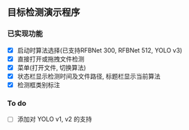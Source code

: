 ## 目标检测演示程序

### 已实现功能
 - [x] 启动时算法选择(已支持RFBNet 300, RFBNet 512, YOLO v3)
 - [x] 直接打开或拖拽文件检测
 - [x] 菜单(打开文件, 切换算法)
 - [x] 状态栏显示检测时间及文件路径, 标题栏显示当前算法
 - [x] 检测框类别标注 

### To do
 - [ ] 添加对 YOLO v1, v2 的支持
